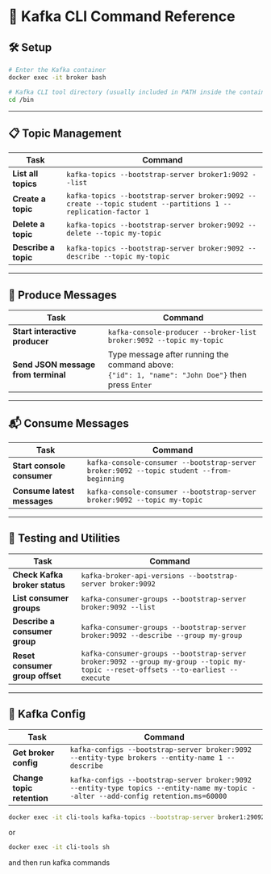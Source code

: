 # 🧰 Kafka CLI Command Reference

## 🛠️ Setup

```bash
# Enter the Kafka container
docker exec -it broker bash

# Kafka CLI tool directory (usually included in PATH inside the container)
cd /bin
```

---

## 📋 Topic Management

| Task                          | Command |
|------------------------------|---------|
| **List all topics**          | `kafka-topics --bootstrap-server broker1:9092 --list` |
| **Create a topic**           | `kafka-topics --bootstrap-server broker:9092 --create --topic student --partitions 1 --replication-factor 1` |
| **Delete a topic**           | `kafka-topics --bootstrap-server broker:9092 --delete --topic my-topic` |
| **Describe a topic**         | `kafka-topics --bootstrap-server broker:9092 --describe --topic my-topic` |

---

## 📨 Produce Messages

| Task                          | Command |
|------------------------------|---------|
| **Start interactive producer** | `kafka-console-producer --broker-list broker:9092 --topic my-topic` |
| **Send JSON message from terminal** | Type message after running the command above:<br>`{"id": 1, "name": "John Doe"}` then press `Enter` |

---

## 📬 Consume Messages

| Task                          | Command |
|------------------------------|---------|
| **Start console consumer**   | `kafka-console-consumer --bootstrap-server broker:9092 --topic student --from-beginning` |
| **Consume latest messages**  | `kafka-console-consumer --bootstrap-server broker:9092 --topic my-topic` |

---

## 🧪 Testing and Utilities

| Task                          | Command |
|------------------------------|---------|
| **Check Kafka broker status**| `kafka-broker-api-versions --bootstrap-server broker:9092` |
| **List consumer groups**     | `kafka-consumer-groups --bootstrap-server broker:9092 --list` |
| **Describe a consumer group**| `kafka-consumer-groups --bootstrap-server broker:9092 --describe --group my-group` |
| **Reset consumer group offset** | `kafka-consumer-groups --bootstrap-server broker:9092 --group my-group --topic my-topic --reset-offsets --to-earliest --execute` |

---

## 🔄 Kafka Config

| Task                          | Command |
|------------------------------|---------|
| **Get broker config**        | `kafka-configs --bootstrap-server broker:9092 --entity-type brokers --entity-name 1 --describe` |
| **Change topic retention**   | `kafka-configs --bootstrap-server broker:9092 --entity-type topics --entity-name my-topic --alter --add-config retention.ms=60000` |

```bash
docker exec -it cli-tools kafka-topics --bootstrap-server broker1:29092 --list
```

or

```bash
docker exec -it cli-tools sh
```

and then run kafka commands